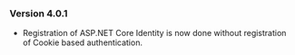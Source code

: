 ﻿### Version 4.0.1

- Registration of ASP.NET Core Identity is now done without registration of Cookie based authentication.

